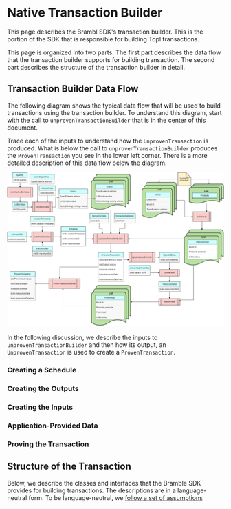 # Native Transaction Builder

This page describes the Brambl SDK's transaction builder. This is the portion of the SDK that is responsible for
building Topl transactions.

This page is organized into two parts. The first part describes the data flow that the transaction builder supports for
building transaction. The second part describes the structure of the transaction builder in detail.

## Transaction Builder Data Flow

The following diagram shows the typical data flow that will be used to build transactions using the
transaction builder. To understand this diagram, start with the call to `unprovenTransactionBuilder` that is in the
center of this document.

Trace each of the inputs to understand how the `UnprovenTransaction` is produced. What is below the call
to `unprovenTransactionBuilder` produces the `ProvenTransaction` you see in the lower left corner. There is a more
detailed description of this data flow below the diagram.

![Native Transaction Builder Flow](./transaction_builder.drawio.png)

In the following discussion, we describe the inputs to `unprovenTransactionBuilder` and then how its output,
an `UnprovenTransaction` is used to create a `ProvenTransaction`.

### Creating a Schedule

### Creating the Outputs

### Creating the Inputs

### Application-Provided Data

### Proving the Transaction

## Structure of the Transaction

Below, we describe the classes and interfaces that the Bramble SDK provides for building transactions. The
descriptions are in a language-neutral form. To be language-neutral,
we [follow a set of assumptions](../../Overview/Assumptions)


